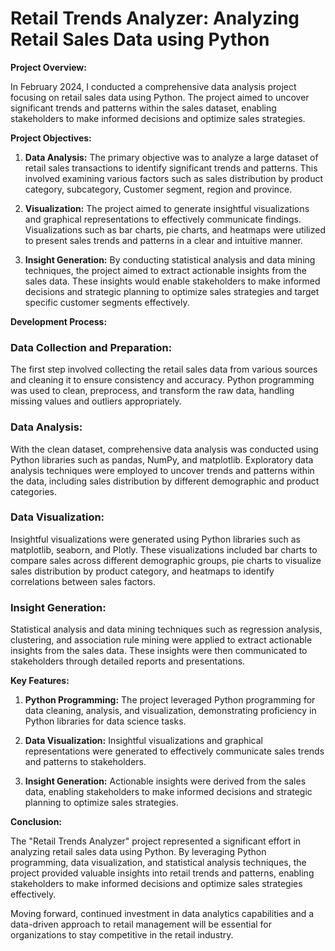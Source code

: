 # Retail Trends Analyzer: Analyzing Retail Sales Data using Python

**Project Overview:**

In February 2024, I conducted a comprehensive data analysis project focusing on retail sales data using Python. The project aimed to uncover significant trends and patterns within the sales dataset, enabling stakeholders to make informed decisions and optimize sales strategies.

**Project Objectives:**

1. **Data Analysis:** The primary objective was to analyze a large dataset of retail sales transactions to identify significant trends and patterns. This involved examining various factors such as sales distribution by product category, subcategory, Customer segment, region and province.

2. **Visualization:** The project aimed to generate insightful visualizations and graphical representations to effectively communicate findings. Visualizations such as bar charts, pie charts, and heatmaps were utilized to present sales trends and patterns in a clear and intuitive manner.

3. **Insight Generation:** By conducting statistical analysis and data mining techniques, the project aimed to extract actionable insights from the sales data. These insights would enable stakeholders to make informed decisions and strategic planning to optimize sales strategies and target specific customer segments effectively.

**Development Process:**

### Data Collection and Preparation:

The first step involved collecting the retail sales data from various sources and cleaning it to ensure consistency and accuracy. Python programming was used to clean, preprocess, and transform the raw data, handling missing values and outliers appropriately.

### Data Analysis:

With the clean dataset, comprehensive data analysis was conducted using Python libraries such as pandas, NumPy, and matplotlib. Exploratory data analysis techniques were employed to uncover trends and patterns within the data, including sales distribution by different demographic and product categories.

### Data Visualization:

Insightful visualizations were generated using Python libraries such as matplotlib, seaborn, and Plotly. These visualizations included bar charts to compare sales across different demographic groups, pie charts to visualize sales distribution by product category, and heatmaps to identify correlations between sales factors.

### Insight Generation:

Statistical analysis and data mining techniques such as regression analysis, clustering, and association rule mining were applied to extract actionable insights from the sales data. These insights were then communicated to stakeholders through detailed reports and presentations.

**Key Features:**

1. **Python Programming:** The project leveraged Python programming for data cleaning, analysis, and visualization, demonstrating proficiency in Python libraries for data science tasks.

2. **Data Visualization:** Insightful visualizations and graphical representations were generated to effectively communicate sales trends and patterns to stakeholders.

3. **Insight Generation:** Actionable insights were derived from the sales data, enabling stakeholders to make informed decisions and strategic planning to optimize sales strategies.

**Conclusion:**

The "Retail Trends Analyzer" project represented a significant effort in analyzing retail sales data using Python. By leveraging Python programming, data visualization, and statistical analysis techniques, the project provided valuable insights into retail trends and patterns, enabling stakeholders to make informed decisions and optimize sales strategies effectively.

Moving forward, continued investment in data analytics capabilities and a data-driven approach to retail management will be essential for organizations to stay competitive in the retail industry.
